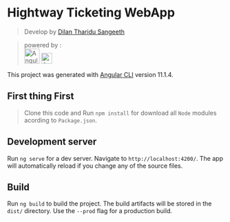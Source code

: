 # Hightway Ticketing WebApp

> Develop by [Dilan Tharidu Sangeeth](https://github.com/sriThariduSangeeth)

> powered by :  
<img src="https://angular.io/assets/images/logos/angular/angular.svg" alt="Angular" height="35"> <img src="https://jwt.io/img/pic_logo.svg" alt="Jwt" height="25">

This project was generated with [Angular CLI](https://github.com/angular/angular-cli) version 11.1.4.

## First thing First

> Clone this code and Run `npm install` for download all `Node` modules acording to `Package.json`.

## Development server

Run `ng serve` for a dev server. Navigate to `http://localhost:4200/`. The app will automatically reload if you change any of the source files.

## Build

Run `ng build` to build the project. The build artifacts will be stored in the `dist/` directory. Use the `--prod` flag for a production build.

